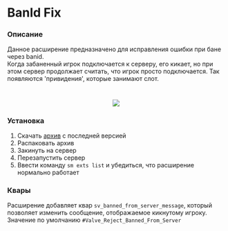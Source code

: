 # BanId Fix

### Описание
Данное расширение предназначено для исправления ошибки при бане через banid.
<br>
Когда забаненный игрок подключается к серверу, его кикает, но при этом сервер продолжает считать, что игрок просто подключается. Так появляются 'привидения', которые занимают слот.
<h1 align="center"><img src="https://zizt.ru/uploads/monthly_2018_08/unknown.png.6b368c75a2a745bcd69b3ba3a8b762cb.png"/></h1>

### Установка
1. Скачать [архив](https://github.com/komashchenko/BanId_Fix/releases) с последней версией
2. Распаковать архив
3. Закинуть на сервер
4. Перезапустить сервер
5. Ввести команду `sm exts list` и убедиться, что расширение нормально работает

### Квары
Расширение добавляет квар `sv_banned_from_server_message`, который позволяет изменить сообщение, отображаемое кикнутому игроку.
<br>
Значение по умолчанию `#Valve_Reject_Banned_From_Server`

